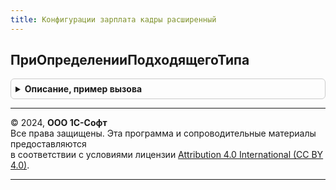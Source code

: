 ```yaml
---
title: Конфигурации зарплата кадры расширенный
---
```



## ПриОпределенииПодходящегоТипа
<details style="margin: 1em 0; padding: 0.5em; border: 1px solid #ccc; border-radius: 6px;">

<summary style="font-weight: bold; cursor: pointer;">Описание, пример вызова</summary>

```bsl

// Устарела. Следует обновить БИД и использовать процедуру ДополнитьСоответствиеТипов.
// См. ИнтеграцияС1СДокументооборотПереопределяемый.ПриОпределенииПодходящегоТипа.
Процедура ПриОпределенииПодходящегоТипа(ТипОбъектаXDTO, ТипыКандидаты, ПодходящийТип) Экспорт
```

Пример вызова
```bsl
КонфигурацииЗарплатаКадрыРасширенный.ПриОпределенииПодходящегоТипа(ТипОбъектаXDTO, ТипыКандидаты, ПодходящийТип) 
```
</details>

---

© 2024, **ООО 1С-Софт**  
Все права защищены. Эта программа и сопроводительные материалы предоставляются  
в соответствии с условиями лицензии [Attribution 4.0 International (CC BY 4.0)](https://creativecommons.org/licenses/by/4.0/legalcode).

---
